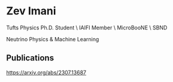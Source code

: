 # Zev Imani 

Tufts Physics Ph.D. Student \\
IAIFI Member \\ 
MicroBooNE \\ 
SBND 

Neutrino Physics & Machine Learning

## Publications 

https://arxiv.org/abs/2307.13687


